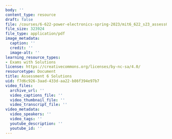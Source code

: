 ```yaml
---
body: ''
content_type: resource
draft: false
file: /courses/6-622-power-electronics-spring-2023/mit6_622_s23_assess06_sol.pdf
file_size: 323924
file_type: application/pdf
image_metadata:
  caption: ''
  credit: ''
  image-alt: ''
learning_resource_types:
- Exams with Solutions
license: https://creativecommons.org/licenses/by-nc-sa/4.0/
resourcetype: Document
title: Assessment 6 Solutions
uid: f7d6c926-3aad-433d-aa22-b86f394e97b7
video_files:
  archive_url: ''
  video_captions_file: ''
  video_thumbnail_file: ''
  video_transcript_file: ''
video_metadata:
  video_speakers: ''
  video_tags: ''
  youtube_description: ''
  youtube_id: ''
---
```

